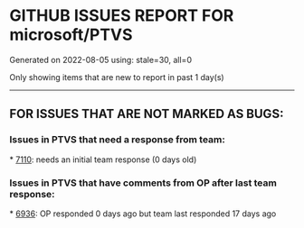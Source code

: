 
# GITHUB ISSUES REPORT FOR microsoft/PTVS


Generated on 2022-08-05 using: stale=30, all=0


Only showing items that are new to report in past 1 day(s)


---

## FOR ISSUES THAT ARE NOT MARKED AS BUGS:


### Issues in PTVS that need a response from team:


\* [7110](https://github.com/microsoft/PTVS/issues/7110 "IntelliSense and ErrorList Window don't work after new a project"): needs an initial team response (0 days old)

### Issues in PTVS that have comments from OP after last team response:


\* [6936](https://github.com/microsoft/PTVS/issues/6936 "Skip tests after clicking “Analyze Code Coverage”."): OP responded 0 days ago but team last responded 17 days ago
